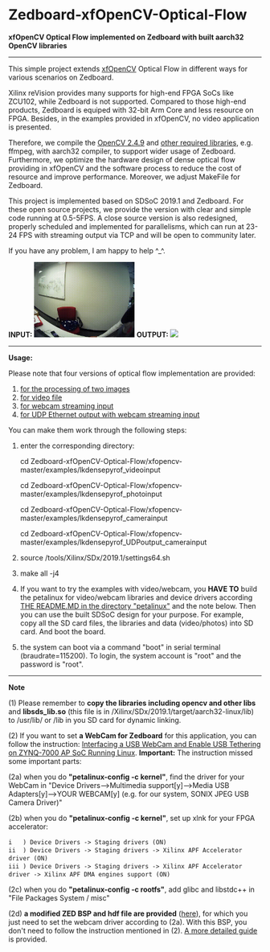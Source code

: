 # Zedboard-xfOpenCV-Optical-Flow
**xfOpenCV Optical Flow implemented on Zedboard with built aarch32 OpenCV libraries**

***

This simple project extends [xfOpenCV](https://github.com/Xilinx/xfopencv) Optical Flow in different ways for various scenarios on Zedboard. 

Xilinx reVision provides many supports for high-end FPGA SoCs like ZCU102, while Zedboard is not supported. Compared to those high-end products, Zedboard is equiped with 32-bit Arm Core and less resource on FPGA. Besides, in the examples provided in xfOpenCV, no video application is presented.

Therefore, we compile the [OpenCV 2.4.9](https://github.com/zslwyuan/Zedboard-xfOpenCV-Optical-Flow/tree/master/arm_opencv_249) and [other required libraries](https://github.com/zslwyuan/Zedboard-xfOpenCV-Optical-Flow/tree/master/arm_other_libs), e.g. ffmpeg, with aarch32 compiler, to support wider usage of Zedboard. Furthermore, we optimize the hardware design of dense optical flow providing in xfOpenCV and the software process to reduce the cost of resource and improve performance. Moreover, we adjust MakeFile for Zedboard.

This project is implemented based on SDSoC 2019.1 and Zedboard. For these open source projects, we provide the version with clear and simple code running at 0.5-5FPS. A close source version is also redesigned, properly scheduled and implemented for parallelisms, which can run at 23-24 FPS with streaming output via TCP and will be open to community later.

If you have any problem, I am happy to help ^\_^.

**INPUT:** <img src="https://github.com/zslwyuan/Zedboard-xfOpenCV-Optical-Flow/blob/master/demo_photos/input.gif" data-canonical-src="https://github.com/zslwyuan/Zedboard-xfOpenCV-Optical-Flow/blob/master/demo_photos/input.gif" width="200" /> **OUTPUT:** <img src="https://github.com/zslwyuan/Zedboard-xfOpenCV-Optical-Flow/blob/master/demo_photos/output.gif" data-canonical-src="https://github.com/zslwyuan/Zedboard-xfOpenCV-Optical-Flow/blob/master/demo_photos/input.gif" width="200" />


***

**Usage:**

Please note that four versions of optical flow implementation are provided: 

1. [for the processing of two images](https://github.com/zslwyuan/Zedboard-xfOpenCV-Optical-Flow/tree/master/xfopencv-master/examples/lkdensepyrof_photoinput)
2. [for video file](https://github.com/zslwyuan/Zedboard-xfOpenCV-Optical-Flow/tree/master/xfopencv-master/examples/lkdensepyrof_videoinput)
3. [for webcam streaming input](https://github.com/zslwyuan/Zedboard-xfOpenCV-Optical-Flow/tree/master/xfopencv-master/examples/lkdensepyrof_camerainput)
4. [for UDP Ethernet output with webcam streaming input](https://github.com/zslwyuan/Zedboard-xfOpenCV-Optical-Flow/tree/master/xfopencv-master/examples/lkdensepyrof_UDPoutput_camerainput) 

You can make them work through the following steps:

1. enter the corresponding directory:

    cd Zedboard-xfOpenCV-Optical-Flow/xfopencv-master/examples/lkdensepyrof_videoinput 

    cd Zedboard-xfOpenCV-Optical-Flow/xfopencv-master/examples/lkdensepyrof_photoinput

    cd Zedboard-xfOpenCV-Optical-Flow/xfopencv-master/examples/lkdensepyrof_camerainput

    cd Zedboard-xfOpenCV-Optical-Flow/xfopencv-master/examples/lkdensepyrof_UDPoutput_camerainput


2. source /tools/Xilinx/SDx/2019.1/settings64.sh
3. make all -j4
4. If you want to try the examples with video/webcam, you **HAVE TO** build the petalinux for video/webcam libraries and device drivers according [THE README.MD in the directory "petalinux"](https://github.com/zslwyuan/Zedboard-xfOpenCV-Optical-Flow/tree/master/petalinux) and the note below. Then you can use the built SDSoC design for your purpose. For example, copy all the SD card files, the libraries and data (video/photos) into SD card. And boot the board.
5. the system can boot via a command "boot" in serial terminal (braudrate=115200). To login, the system account is "root" and the password is "root".
***

**Note**

(1) Please remember to **copy the libraries including opencv and other libs** and **libsds_lib.so** (this file is in /Xilinx/SDx/2019.1/target/aarch32-linux/lib) to /usr/lib/ or /lib in you SD card for dynamic linking.

(2) If you want to set **a WebCam for Zedboard** for this application, you can follow the instruction: [Interfacing a USB WebCam and Enable USB Tethering on ZYNQ-7000 AP SoC Running Linux](https://medium.com/developments-and-implementations-on-zynq-7000-ap/interfacing-a-usb-webcam-and-enable-usb-tethering-on-zynq-7000-ap-soc-running-linux-1ba6d836749d). **Important:** The instruction missed some important parts:

(2a) when you do **"petalinux-config -c kernel"**, find the driver for your WebCam in "Device Drivers-->Multimedia support\[y\]-->Media USB Adapters\[y\]-->YOUR WEBCAM\[y\] (e.g. for our system, SONIX JPEG USB Camera Driver)"

(2b) when you do **"petalinux-config -c kernel"**, set up xlnk for your FPGA accelerator:

    i   ) Device Drivers -> Staging drivers (ON) 
    ii  ) Device Drivers -> Staging drivers -> Xilinx APF Accelerator driver (ON)
    iii ) Device Drivers -> Staging drivers -> Xilinx APF Accelerator driver -> Xilinx APF DMA engines support (ON)

(2c) when you do **"petalinux-config -c rootfs"**, add glibc and libstdc++ in "File Packages System / misc"

(2d) **a modified ZED BSP and hdf file are provided** ([here](https://github.com/zslwyuan/Zedboard-xfOpenCV-Optical-Flow/blob/master/petalinux)), for which you just need to set the webcam driver according to (2a). With this BSP, you don't need to follow the instruction mentioned in (2). [A more detailed guide](https://github.com/zslwyuan/Zedboard-xfOpenCV-Optical-Flow/blob/master/petalinux/README.md) is provided.
